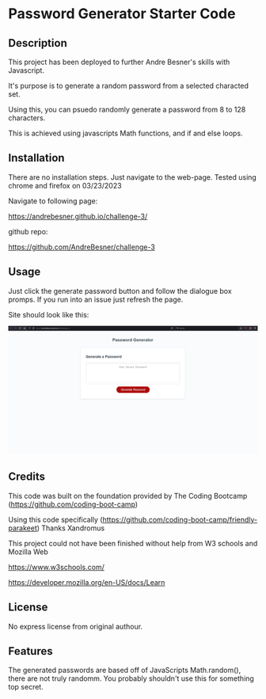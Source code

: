 # Password Generator Starter Code

## Description

This project has been deployed to further Andre Besner's skills with Javascript.

It's purpose is to generate a random password from a selected characted set. 

Using this, you can psuedo randomly generate a password from 8 to 128 characters.

This is achieved using javascripts Math functions, and if and else loops.

## Installation

There are no installation steps. Just navigate to the web-page. Tested using chrome and firefox on 03/23/2023

Navigate to following page:

https://andrebesner.github.io/challenge-3/

github repo:

https://github.com/AndreBesner/challenge-3

## Usage

Just click the generate password button and follow the dialogue box promps. If you run into an issue just refresh the page.

Site should look like this:

![Image of Working site](/Assets/Working%20Site.JPG "Image of Working Site")

## Credits

This code was built on the foundation provided by The Coding Bootcamp (https://github.com/coding-boot-camp)

Using this code specifically (https://github.com/coding-boot-camp/friendly-parakeet) Thanks Xandromus

This project could not have been finished without help from W3 schools and Mozilla Web 

https://www.w3schools.com/

https://developer.mozilla.org/en-US/docs/Learn

## License

No express license from original authour.

## Features

The generated passwords are based off of JavaScripts Math.random(), there are not truly randomm. You probably shouldn't use this for something top secret.
